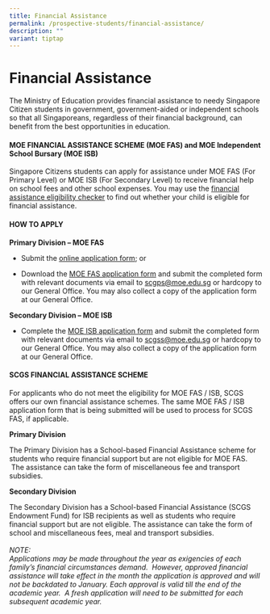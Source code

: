 ```yaml
---
title: Financial Assistance
permalink: /prospective-students/financial-assistance/
description: ""
variant: tiptap
---
```

<h1><strong>Financial Assistance</strong></h1>
<p>The Ministry of Education provides financial assistance to needy Singapore
Citizen students in government, government-aided or independent schools
so that all Singaporeans, regardless of their financial background, can
benefit from the best opportunities in education.</p>
<h4><strong>MOE FINANCIAL ASSISTANCE SCHEME (MOE FAS) and MOE Independent School Bursary (MOE ISB)</strong></h4>
<p>Singapore Citizens students can apply for assistance under MOE FAS (For
Primary Level) or MOE ISB (For Secondary Level) to receive financial help
on school fees and other school expenses. You may use the <a href="https://www.moe.gov.sg/financial-matters/financial-assistance" rel="noopener noreferrer nofollow" target="_blank">financial assistance eligibility checker</a> to
find out whether your child is eligible for financial assistance.</p>
<h4><strong>HOW TO APPLY</strong></h4>
<p><strong>Primary Division – MOE FAS</strong>
</p>
<ul data-tight="true" class="tight">
<li>
<p>Submit the <a href="https://go.gov.sg/moe-efas" rel="noopener noreferrer nofollow" target="_blank"><u>online application form</u></a>;
or</p>
</li>
<li>
<p>Download the&nbsp;<a href="https://www.moe.gov.sg/financial-matters/-/media/a2155de9879a4d1db7eef286a4451e2c.ashx" rel="noopener noreferrer nofollow" target="_blank">MOE FAS application form</a>&nbsp;and
submit the completed form with relevant documents via email to <a href="mailto:scgps@moe.edu.sg" rel="noopener noreferrer nofollow" target="_blank">scgps@moe.edu.sg</a> or
hardcopy to our General Office. You may also collect a copy of the application
form at our General Office.</p>
<p></p>
</li>
</ul>
<p><strong>Secondary Division – MOE ISB</strong>
</p>
<ul data-tight="true" class="tight">
<li>
<p>Complete the<em> </em><a href="/files/Appendix_B1___MOE_ISB_Application_Form_2025.pdf" rel="noopener nofollow" target="_blank">MOE ISB application form</a> and
submit the completed form with relevant documents via email to <a href="mailto:scgss@moe.edu.sg" rel="noopener noreferrer nofollow" target="_blank">scgss@moe.edu.sg</a> or
hardcopy to our General Office. You may also collect a copy of the application
form at our General Office.</p>
</li>
</ul>
<h4><strong>SCGS FINANCIAL ASSISTANCE SCHEME</strong></h4>
<p>For applicants who do not meet the eligibility for MOE FAS / ISB, SCGS
offers our own financial assistance schemes. The same MOE FAS / ISB application
form that is being submitted will be used to process for SCGS FAS, if applicable.
&nbsp;</p>
<p><strong>Primary Division</strong>
</p>
<p>The Primary Division has a School-based Financial Assistance scheme for
students who require financial support but are not eligible for MOE FAS.
&nbsp;The assistance can take the form of miscellaneous fee and transport
subsidies.</p>
<p><strong>Secondary Division</strong>&nbsp;</p>
<p>The Secondary Division has a School-based Financial Assistance (SCGS Endowment
Fund) for ISB recipients as well as students who require financial support
but are not eligible. The assistance can take the form of school and miscellaneous
fees, meal and transport subsidies.
<br>
<br><em>NOTE:</em> 
<br><em>Applications may be made throughout the year as exigencies of each family’s financial circumstances demand.&nbsp; However, approved financial assistance will take effect in the month the application is approved and will not be backdated to January. Each approval is valid till the end of the academic year. &nbsp;A fresh application will need to be submitted for each subsequent academic year.</em>
</p>
<p></p>
<p></p>
<p></p>